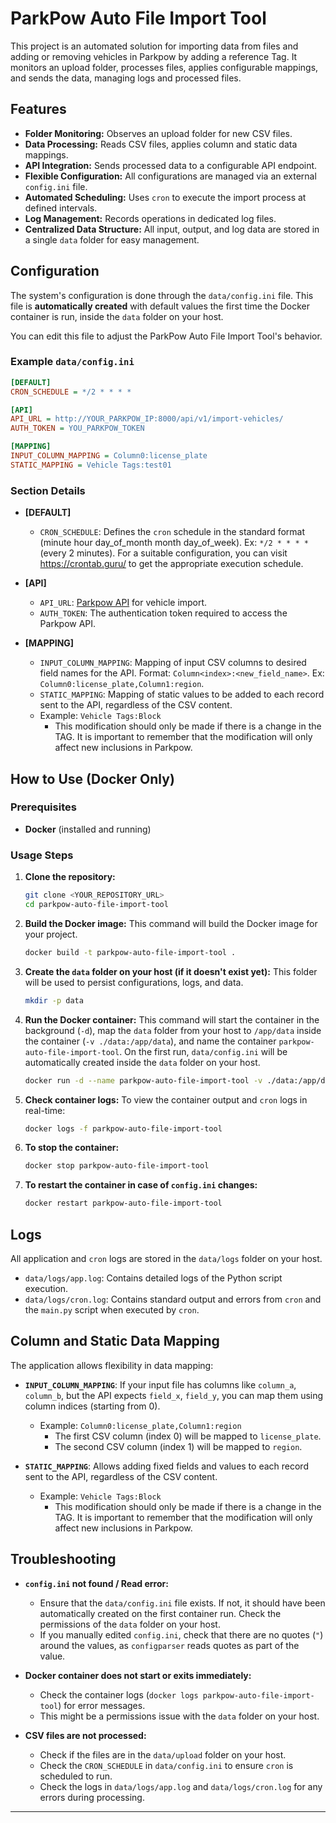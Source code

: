# ParkPow Auto File Import Tool

This project is an automated solution for importing data from files and adding or removing vehicles in Parkpow by adding a reference Tag. It monitors an upload folder, processes files, applies configurable mappings, and sends the data, managing logs and processed files.

## Features

- **Folder Monitoring:** Observes an upload folder for new CSV files.
- **Data Processing:** Reads CSV files, applies column and static data mappings.
- **API Integration:** Sends processed data to a configurable API endpoint.
- **Flexible Configuration:** All configurations are managed via an external `config.ini` file.
- **Automated Scheduling:** Uses `cron` to execute the import process at defined intervals.
- **Log Management:** Records operations in dedicated log files.
- **Centralized Data Structure:** All input, output, and log data are stored in a single `data` folder for easy management.

## Configuration

The system's configuration is done through the `data/config.ini` file. This file is **automatically created** with default values the first time the Docker container is run, inside the `data` folder on your host.

You can edit this file to adjust the ParkPow Auto File Import Tool's behavior.

### Example `data/config.ini`

```ini
[DEFAULT]
CRON_SCHEDULE = */2 * * * *

[API]
API_URL = http://YOUR_PARKPOW_IP:8000/api/v1/import-vehicles/
AUTH_TOKEN = YOU_PARKPOW_TOKEN

[MAPPING]
INPUT_COLUMN_MAPPING = Column0:license_plate
STATIC_MAPPING = Vehicle Tags:test01
```

### Section Details

- **[DEFAULT]**

  - `CRON_SCHEDULE`: Defines the `cron` schedule in the standard format (minute hour day_of_month month day_of_week). Ex: `*/2 * * * *` (every 2 minutes). For a suitable configuration, you can visit https://crontab.guru/ to get the appropriate execution schedule.

- **[API]**

  - `API_URL`: [Parkpow API](https://app.parkpow.com/documentation/#tag/Vehicles/operation/Import%20Vehicles) for vehicle import.
  - `AUTH_TOKEN`: The authentication token required to access the Parkpow API.

- **[MAPPING]**
  - `INPUT_COLUMN_MAPPING`: Mapping of input CSV columns to desired field names for the API. Format: `Column<index>:<new_field_name>`. Ex: `Column0:license_plate,Column1:region`.
  - `STATIC_MAPPING`: Mapping of static values to be added to each record sent to the API, regardless of the CSV content.
  - Example: `Vehicle Tags:Block`
    - This modification should only be made if there is a change in the TAG. It is important to remember that the modification will only affect new inclusions in Parkpow.

## How to Use (Docker Only)

### Prerequisites

- **Docker** (installed and running)

### Usage Steps

1.  **Clone the repository:**

    ```bash
    git clone <YOUR_REPOSITORY_URL>
    cd parkpow-auto-file-import-tool
    ```

2.  **Build the Docker image:**
    This command will build the Docker image for your project.

    ```bash
    docker build -t parkpow-auto-file-import-tool .
    ```

3.  **Create the `data` folder on your host (if it doesn't exist yet):**
    This folder will be used to persist configurations, logs, and data.

    ```bash
    mkdir -p data
    ```

4.  **Run the Docker container:**
    This command will start the container in the background (`-d`), map the `data` folder from your host to `/app/data` inside the container (`-v ./data:/app/data`), and name the container `parkpow-auto-file-import-tool`. On the first run, `data/config.ini` will be automatically created inside the `data` folder on your host.

    ```bash
    docker run -d --name parkpow-auto-file-import-tool -v ./data:/app/data parkpow-auto-file-import-tool
    ```

5.  **Check container logs:**
    To view the container output and `cron` logs in real-time:

    ```bash
    docker logs -f parkpow-auto-file-import-tool
    ```

6.  **To stop the container:**

    ```bash
    docker stop parkpow-auto-file-import-tool
    ```

7.  **To restart the container in case of `config.ini` changes:**

    ```bash
    docker restart parkpow-auto-file-import-tool
    ```

## Logs

All application and `cron` logs are stored in the `data/logs` folder on your host.

- `data/logs/app.log`: Contains detailed logs of the Python script execution.
- `data/logs/cron.log`: Contains standard output and errors from `cron` and the `main.py` script when executed by `cron`.

## Column and Static Data Mapping

The application allows flexibility in data mapping:

- **`INPUT_COLUMN_MAPPING`**: If your input file has columns like `column_a`, `column_b`, but the API expects `field_x`, `field_y`, you can map them using column indices (starting from 0).

  - Example: `Column0:license_plate,Column1:region`
    - The first CSV column (index 0) will be mapped to `license_plate`.
    - The second CSV column (index 1) will be mapped to `region`.

- **`STATIC_MAPPING`**: Allows adding fixed fields and values to each record sent to the API, regardless of the CSV content.
  - Example: `Vehicle Tags:Block`
    - This modification should only be made if there is a change in the TAG. It is important to remember that the modification will only affect new inclusions in Parkpow.

## Troubleshooting

- **`config.ini` not found / Read error:**

  - Ensure that the `data/config.ini` file exists. If not, it should have been automatically created on the first container run. Check the permissions of the `data` folder on your host.
  - If you manually edited `config.ini`, check that there are no quotes (`"`) around the values, as `configparser` reads quotes as part of the value.

- **Docker container does not start or exits immediately:**

  - Check the container logs (`docker logs parkpow-auto-file-import-tool`) for error messages.
  - This might be a permissions issue with the `data` folder on your host.

- **CSV files are not processed:**
  - Check if the files are in the `data/upload` folder on your host.
  - Check the `CRON_SCHEDULE` in `data/config.ini` to ensure `cron` is scheduled to run.
  - Check the logs in `data/logs/app.log` and `data/logs/cron.log` for any errors during processing.

---
